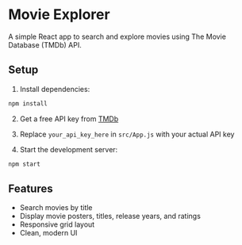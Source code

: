 # Movie Explorer

A simple React app to search and explore movies using The Movie Database (TMDb) API.

## Setup

1. Install dependencies:
```bash
npm install
```

2. Get a free API key from [TMDb](https://www.themoviedb.org/settings/api)

3. Replace `your_api_key_here` in `src/App.js` with your actual API key

4. Start the development server:
```bash
npm start
```

## Features

- Search movies by title
- Display movie posters, titles, release years, and ratings
- Responsive grid layout
- Clean, modern UI